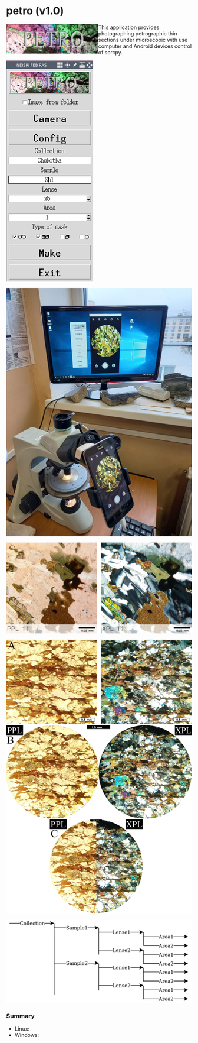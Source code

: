 # petro (v1.0)

<img src="https://github.com/polzunenkov/petro/blob/dev/microscope.png" width="250" height="80" alt="petro" align="left" />

This application provides photographing petrographic thin sections under microscopic with use  computer  and Android devices control of scrcpy.

![window program](app/window_program.png)

![general view of the program](app/photo_0.jpeg)

![resulting photos](app/photo_1.jpeg)

![types of masks](app/photo_2.png)

![directory tree](app/tree_catalogs.png)

### Summary

 - Linux:
 - Windows:

